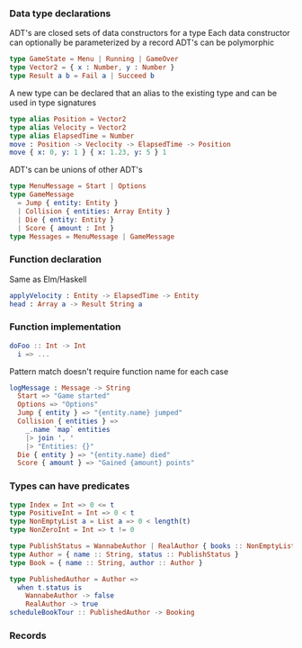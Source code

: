 ### Data type declarations
ADT's are closed sets of data constructors for a type
Each data constructor can optionally be parameterized by a record
ADT's can be polymorphic

```elm
type GameState = Menu | Running | GameOver
type Vector2 = { x : Number, y : Number }
type Result a b = Fail a | Succeed b
```

A new type can be declared that an alias to the existing type and can be used in type signatures
```elm
type alias Position = Vector2
type alias Velocity = Vector2
type alias ElapsedTime = Number
move : Position -> Veclocity -> ElapsedTime -> Position
move { x: 0, y: 1 } { x: 1.23, y: 5 } 1
```

ADT's can be unions of other ADT's
```elm
type MenuMessage = Start | Options
type GameMessage
  = Jump { entity: Entity }
  | Collision { entities: Array Entity }
  | Die { entity: Entity }
  | Score { amount : Int }
type Messages = MenuMessage | GameMessage
```

### Function declaration
Same as Elm/Haskell
```elm
applyVelocity : Entity -> ElapsedTime -> Entity
head : Array a -> Result String a
```

### Function implementation
```elm
doFoo :: Int -> Int
  i => ...
```


Pattern match doesn't require function name for each case
```elm
logMessage : Message -> String
  Start => "Game started"
  Options => "Options"
  Jump { entity } => "{entity.name} jumped"
  Collision { entities } =>
    _.name `map` entities
    |> join ', '
    |> "Entities: {}"
  Die { entity } => "{entity.name} died"
  Score { amount } => "Gained {amount} points"
```

### Types can have predicates
```elm
type Index = Int => 0 <= t
type PositiveInt = Int => 0 < t
type NonEmptyList a = List a => 0 < length(t)
type NonZeroInt = Int => t != 0

type PublishStatus = WannabeAuthor | RealAuthor { books :: NonEmptyList String }
type Author = { name :: String, status :: PublishStatus }
type Book = { name :: String, author :: Author }

type PublishedAuthor = Author =>
  when t.status is
    WannabeAuthor -> false
    RealAuthor -> true
scheduleBookTour :: PublishedAuthor -> Booking
```

### Records
